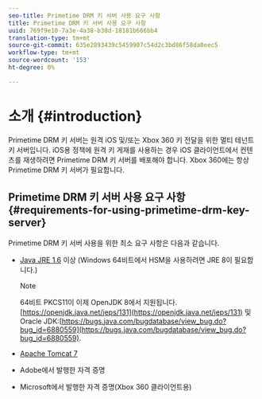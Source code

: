 ```yaml
---
seo-title: Primetime DRM 키 서버 사용 요구 사항
title: Primetime DRM 키 서버 사용 요구 사항
uuid: 769f9e10-7a3e-4a38-b30d-18181b666bb4
translation-type: tm+mt
source-git-commit: 635e2893439c5459907c54d2c3bd86f58da0eec5
workflow-type: tm+mt
source-wordcount: '153'
ht-degree: 0%

---
```



# 소개 {#introduction}

Primetime DRM 키 서버는 원격 iOS 및/또는 Xbox 360 키 전달을 위한 멀티 테넌트 키 서버입니다. iOS용 정책에 원격 키 게재를 사용하는 경우 iOS 클라이언트에서 컨텐츠를 재생하려면 Primetime DRM 키 서버를 배포해야 합니다. Xbox 360에는 항상 Primetime DRM 키 서버가 필요합니다.

## Primetime DRM 키 서버 사용 요구 사항 {#requirements-for-using-primetime-drm-key-server}

Primetime DRM 키 서버 사용을 위한 최소 요구 사항은 다음과 같습니다.

* [Java JRE 1.6](https://www.oracle.com/technetwork/java/javase/downloads/index.html)  이상 (Windows 64비트에서 HSM을 사용하려면 JRE 8이 필요합니다.)

   >[!NOTE]
   >
   >64비트 PKCS11이 이제 OpenJDK 8에서 지원됩니다.[https://openjdk.java.net/jeps/131](https://openjdk.java.net/jeps/131) 및 Oracle JDK:[https://bugs.java.com/bugdatabase/view_bug.do?bug_id=6880559](https://bugs.java.com/bugdatabase/view_bug.do?bug_id=6880559).

* [Apache Tomcat 7](https://tomcat.apache.org)
* Adobe에서 발행한 자격 증명
* Microsoft에서 발행한 자격 증명(Xbox 360 클라이언트용)